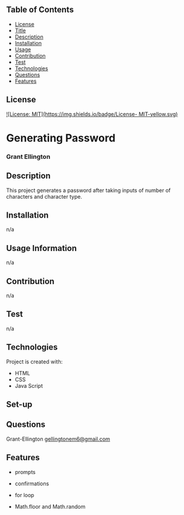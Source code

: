 ## Table of Contents
  * [License](#License)
  * [Title](#Title)
  * [Description](#Description)
  * [Installation](#Installation)
  * [Usage](#Usage)
  * [Contribution](#Contribution)
  * [Test](#Test)
  * [Technologies](#Technologies)
  * [Questions](#Questions)
  * [Features](#Features)
  
  ## License
  
  [![License: MIT](https://img.shields.io/badge/License- MIT-yellow.svg)](https://opensource.org/licenses/MIT)

  # Generating Password 
  ### Grant Ellington
  ## Description
  
  This project generates a password after taking inputs of number of characters and character type.
  
  ## Installation
  
  n/a
  
  ## Usage Information
  
  n/a
  
  ## Contribution 
  
  n/a
  
  ## Test
  
  n/a
  
  
  ## Technologies
  Project is created with:
  * HTML
  * CSS
  * Java Script
  ## Set-up
  
  
  ## Questions
  Grant-Ellington
  [gellingtonem6@gmail.com](gellingtonem6@gmail.com)

  ## Features
  * prompts

  
  * confirmations
  * for loop
  * Math.floor and Math.random
